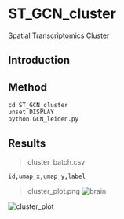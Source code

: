 # ST_GCN_cluster
Spatial Transcriptomics Cluster
## Introduction

## Method
```
cd ST_GCN_cluster
unset DISPLAY
python GCN_leiden.py
```
## Results
> cluster_batch.csv
```
id,umap_x,umap_y,label
```
> cluster_plot.png
![brain](https://user-images.githubusercontent.com/50703435/197137548-f92488c7-0f44-43e7-80a6-754addf54f45.png)

![cluster_plot](https://user-images.githubusercontent.com/50703435/197137431-d72e781c-9fc5-4613-8a93-7320d1fa9043.png)
